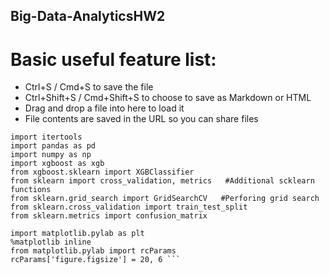 ## Big-Data-AnalyticsHW2
# Basic useful feature list:

 * Ctrl+S / Cmd+S to save the file
 * Ctrl+Shift+S / Cmd+Shift+S to choose to save as Markdown or HTML
 * Drag and drop a file into here to load it
 * File contents are saved in the URL so you can share files
```
import itertools
import pandas as pd
import numpy as np
import xgboost as xgb
from xgboost.sklearn import XGBClassifier
from sklearn import cross_validation, metrics   #Additional scklearn functions
from sklearn.grid_search import GridSearchCV   #Perforing grid search
from sklearn.cross_validation import train_test_split
from sklearn.metrics import confusion_matrix

import matplotlib.pylab as plt
%matplotlib inline
from matplotlib.pylab import rcParams
rcParams['figure.figsize'] = 20, 6 ```
